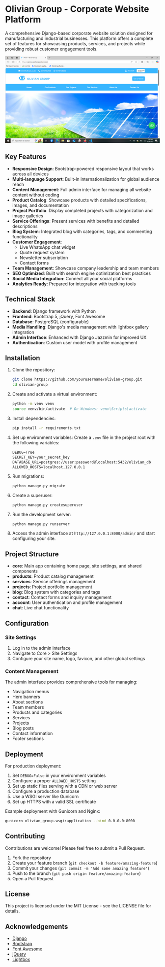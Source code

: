# Olivian Group - Corporate Website Platform

A comprehensive Django-based corporate website solution designed for manufacturing and industrial businesses. This platform offers a complete set of features for showcasing products, services, and projects while providing robust customer engagement tools.

![Olivian Group](screenshot.png)

## Key Features

- **Responsive Design**: Bootstrap-powered responsive layout that works across all devices
- **Multi-language Support**: Built-in internationalization for global audience reach
- **Content Management**: Full admin interface for managing all website content without coding
- **Product Catalog**: Showcase products with detailed specifications, images, and documentation
- **Project Portfolio**: Display completed projects with categorization and image galleries
- **Service Offerings**: Present services with benefits and detailed descriptions
- **Blog System**: Integrated blog with categories, tags, and commenting functionality
- **Customer Engagement**:
  - Live WhatsApp chat widget
  - Quote request system
  - Newsletter subscription
  - Contact forms
- **Team Management**: Showcase company leadership and team members
- **SEO Optimized**: Built with search engine optimization best practices
- **Social Media Integration**: Connect all your social platforms
- **Analytics Ready**: Prepared for integration with tracking tools

## Technical Stack

- **Backend**: Django framework with Python
- **Frontend**: Bootstrap 5, jQuery, Font Awesome
- **Database**: PostgreSQL (configurable)
- **Media Handling**: Django's media management with lightbox gallery integration
- **Admin Interface**: Enhanced with Django Jazzmin for improved UX
- **Authentication**: Custom user model with profile management

## Installation

1. Clone the repository:
   ```bash
   git clone https://github.com/yourusername/olivian-group.git
   cd olivian-group
   ```

2. Create and activate a virtual environment:
   ```bash
   python -m venv venv
   source venv/bin/activate  # On Windows: venv\Scripts\activate
   ```

3. Install dependencies:
   ```bash
   pip install -r requirements.txt
   ```

4. Set up environment variables:
   Create a `.env` file in the project root with the following variables:
   ```
   DEBUG=True
   SECRET_KEY=your_secret_key
   DATABASE_URL=postgres://user:password@localhost:5432/olivian_db
   ALLOWED_HOSTS=localhost,127.0.0.1
   ```

5. Run migrations:
   ```bash
   python manage.py migrate
   ```

6. Create a superuser:
   ```bash
   python manage.py createsuperuser
   ```

7. Run the development server:
   ```bash
   python manage.py runserver
   ```

8. Access the admin interface at `http://127.0.0.1:8000/admin/` and start configuring your site.

## Project Structure

- **core**: Main app containing home page, site settings, and shared components
- **products**: Product catalog management
- **services**: Service offerings management
- **projects**: Project portfolio management
- **blog**: Blog system with categories and tags
- **contact**: Contact forms and inquiry management
- **account**: User authentication and profile management
- **chat**: Live chat functionality

## Configuration

### Site Settings

1. Log in to the admin interface
2. Navigate to Core > Site Settings
3. Configure your site name, logo, favicon, and other global settings

### Content Management

The admin interface provides comprehensive tools for managing:
- Navigation menus
- Hero banners
- About sections
- Team members
- Products and categories
- Services
- Projects
- Blog posts
- Contact information
- Footer sections

## Deployment

For production deployment:

1. Set `DEBUG=False` in your environment variables
2. Configure a proper `ALLOWED_HOSTS` setting
3. Set up static files serving with a CDN or web server
4. Configure a production database
5. Use a WSGI server like Gunicorn
6. Set up HTTPS with a valid SSL certificate

Example deployment with Gunicorn and Nginx:
```bash
gunicorn olivian_group.wsgi:application --bind 0.0.0.0:8000
```

## Contributing

Contributions are welcome! Please feel free to submit a Pull Request.

1. Fork the repository
2. Create your feature branch (`git checkout -b feature/amazing-feature`)
3. Commit your changes (`git commit -m 'Add some amazing feature'`)
4. Push to the branch (`git push origin feature/amazing-feature`)
5. Open a Pull Request

## License

This project is licensed under the MIT License - see the LICENSE file for details.

## Acknowledgements

- [Django](https://www.djangoproject.com/)
- [Bootstrap](https://getbootstrap.com/)
- [Font Awesome](https://fontawesome.com/)
- [jQuery](https://jquery.com/)
- [Lightbox](https://lokeshdhakar.com/projects/lightbox2/)
